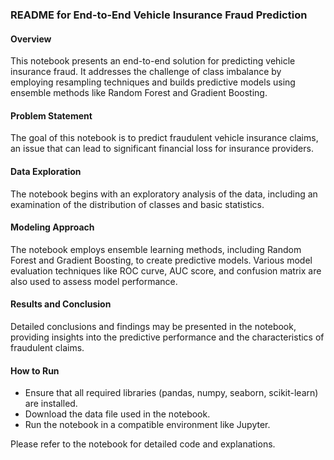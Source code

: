 
### README for End-to-End Vehicle Insurance Fraud Prediction

#### Overview
This notebook presents an end-to-end solution for predicting vehicle insurance fraud. It addresses the challenge of class imbalance by employing resampling techniques and builds predictive models using ensemble methods like Random Forest and Gradient Boosting.

#### Problem Statement
The goal of this notebook is to predict fraudulent vehicle insurance claims, an issue that can lead to significant financial loss for insurance providers.

#### Data Exploration
The notebook begins with an exploratory analysis of the data, including an examination of the distribution of classes and basic statistics.

#### Modeling Approach
The notebook employs ensemble learning methods, including Random Forest and Gradient Boosting, to create predictive models. Various model evaluation techniques like ROC curve, AUC score, and confusion matrix are also used to assess model performance.

#### Results and Conclusion
Detailed conclusions and findings may be presented in the notebook, providing insights into the predictive performance and the characteristics of fraudulent claims.

#### How to Run
- Ensure that all required libraries (pandas, numpy, seaborn, scikit-learn) are installed.
- Download the data file used in the notebook.
- Run the notebook in a compatible environment like Jupyter.

Please refer to the notebook for detailed code and explanations.

